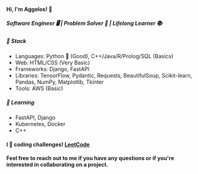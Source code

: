 <h4>Hi, I'm Aggelos! 👋</h4>

<h5>Software Engineer 🖥️ | Problem Solver 🧩 | Lifelong Learner 📚</h5>

<h5>🔧 Stack</h5>

- Languages: Python 🐍 (Good), C++/Java/R/Prolog/SQL (Basics)
- Web: HTML/CSS (Very Basic)
- Frameworks: Django, FastAPI
- Libraries: TensorFlow, Pydantic, Requests, BeautifulSoup, Scikit-learn, Pandas, NumPy, Matplotlib, Tkinter
- Tools: AWS (Basic)

<h5>🌱 Learning</h5>

- FastAPI, Django
- Kubernetes, Docker
- C++


<h4>I 💙 coding challenges! <a href="https://leetcode.com/papaggalos/">LeetCode</a></h4>

<h4>Feel free to reach out to me if you have any questions or if you're interested in collaborating on a project.</h4>
